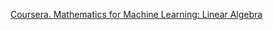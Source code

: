 [Coursera. Mathematics for Machine Learning: Linear Algebra](https://www.coursera.org/learn/linear-algebra-machine-learning)
